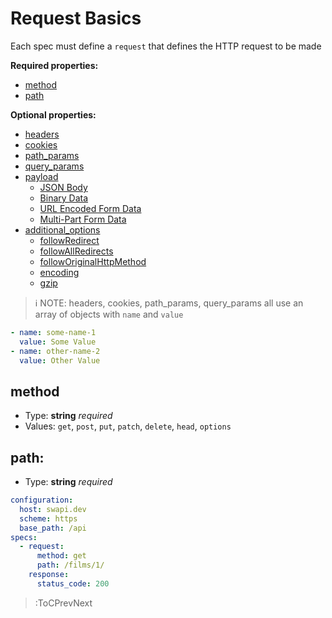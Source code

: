 # Request Basics

Each spec must define a `request` that defines the HTTP request to be made

**Required properties:**

- [method](#method)
- [path](#path)

**Optional properties:**

- [headers](/docs/request/headers)
- [cookies](/docs/request/cookies)
- [path_params](/docs/request/path_params)
- [query_params](/docs/request/query_params)
- [payload](/docs/request/payload-body)
    - [JSON Body](/docs/request/payload-body/json-body)
    - [Binary Data](/docs/request/payload-body/binary-data)
    - [URL Encoded Form Data](/docs/request/payload-body/url-encoded-form-data)
    - [Multi-Part Form Data](/docs/request/payload-body/multi-part-form-data)
- [additional_options](/docs/request/additional-options)
    - [followRedirect](/docs/request/additional-options#followRedirect)
    - [followAllRedirects](/docs/request/additional-options#followAllRedirects)
    - [followOriginalHttpMethod](/docs/request/additional-options#followOriginalHttpMethod)
    - [encoding](/docs/request/additional-options#encoding)
    - [gzip](/docs/request/additional-options#gzip)

> ℹ️  NOTE: headers, cookies, path_params, query_params all use an array of objects with `name` and `value`

```yaml
- name: some-name-1
  value: Some Value
- name: other-name-2
  value: Other Value
```

## method

- Type: **string** _required_
- Values: `get`, `post`, `put`, `patch`, `delete`, `head`, `options`

## path:

- Type: **string** _required_

```yaml
configuration:
  host: swapi.dev
  scheme: https
  base_path: /api
specs:
  - request:
      method: get
      path: /films/1/
    response:
      status_code: 200
```

> :ToCPrevNext